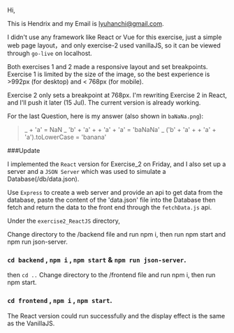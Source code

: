 Hi,

This is Hendrix and my Email is lyuhanchi@gmail.com.

I didn't use any framework like React or Vue for this exercise, just a simple web page layout，and only exercise-2 used vanillaJS, so it can be viewed through `go-live` on localhost.

Both exercises 1 and 2 made a responsive layout and set breakpoints. Exercise 1 is limited by the size of the image, so the best experience is >992px (for desktop) and < 768px (for mobile).

Exercise 2 only sets a breakpoint at 768px. I'm rewriting Exercise 2 in React, and I'll push it later (15 Jul).
The current version is already working.

For the last Question, here is my answer (also shown in `baNaNa.png`):
>_  + 'a' = NaN
>_ 'b' + 'a' + + 'a' + 'a' = 'baNaNa'
>_ ('b' + 'a' + + 'a' + 'a').toLowerCase = 'banana'

###Update

I implemented the `React` version for Exercise_2 on Friday, and I also set up a server and a `JSON Server` which was used to simulate a Database(/db/data.json).

Use `Express` to create a web server and provide an api to get data from the database, paste the content of the 'data.json' file into the Database then fetch and return the data to the front end through the `fetchData.js` api.
 
Under the `exercise2_ReactJS` directory,

Change directory to the /backend file and run npm i, then run npm start and npm run json-server.
### `cd backend` , `npm i` , `npm start` & `npm run json-server`.
then `cd ..` Change directory to the /frontend file and run npm i, then run npm start.
### `cd frontend` , `npm i` , `npm start`.
The React version could run successfully and the display effect is the same as the VanillaJS.
